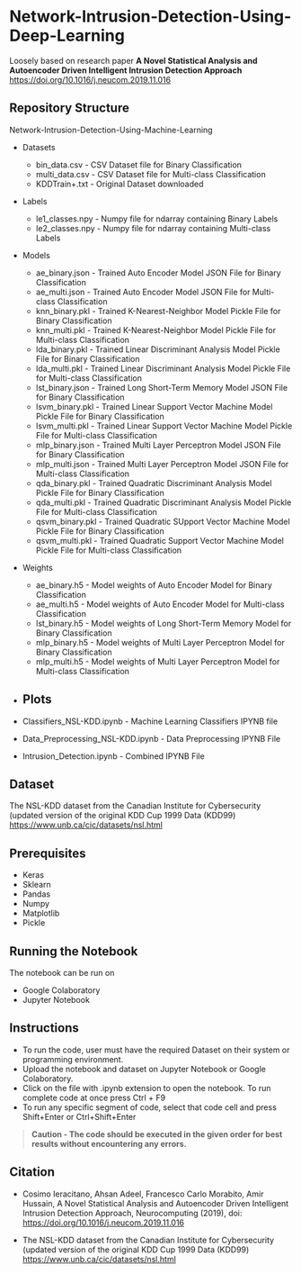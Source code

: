 # Network-Intrusion-Detection-Using-Deep-Learning
Loosely based on research paper **A Novel Statistical Analysis and Autoencoder Driven Intelligent Intrusion Detection Approach** 
https://doi.org/10.1016/j.neucom.2019.11.016

## Repository Structure
Network-Intrusion-Detection-Using-Machine-Learning
  - Datasets
    - bin_data.csv - CSV Dataset file for Binary Classification
    - multi_data.csv - CSV Dataset file for Multi-class Classification
    - KDDTrain+.txt - Original Dataset downloaded

  - Labels
    - le1_classes.npy - Numpy file for ndarray containing Binary Labels
    - le2_classes.npy - Numpy file for ndarray containing Multi-class Labels

  - Models
    - ae_binary.json - Trained Auto Encoder Model JSON File for Binary Classification
    - ae_multi.json - Trained Auto Encoder Model JSON File for Multi-class Classification
    - knn_binary.pkl - Trained K-Nearest-Neighbor Model Pickle File for Binary Classification
    - knn_multi.pkl - Trained K-Nearest-Neighbor Model Pickle File for Multi-class Classification
    - lda_binary.pkl - Trained Linear Discriminant Analysis Model Pickle File for Binary Classification
    - lda_multi.pkl - Trained Linear Discriminant Analysis Model Pickle File for Multi-class Classification
    - lst_binary.json - Trained Long Short-Term Memory Model JSON File for Binary Classification
    - lsvm_binary.pkl - Trained Linear Support Vector Machine Model Pickle File for Binary Classification
    - lsvm_multi.pkl - Trained Linear Support Vector Machine Model Pickle File for Multi-class Classification
    - mlp_binary.json - Trained Multi Layer Perceptron Model JSON File for Binary Classification
    - mlp_multi.json - Trained Multi Layer Perceptron Model JSON File for Multi-class Classification
    - qda_binary.pkl - Trained Quadratic Discriminant Analysis Model Pickle File for Binary Classification
    - qda_multi.pkl - Trained Quadratic Discriminant Analysis Model Pickle File for Multi-class Classification
    - qsvm_binary.pkl - Trained Quadratic SUpport Vector Machine Model Pickle File for Binary Classification
    - qsvm_multi.pkl - Trained Quadratic Support Vector Machine Model Pickle File for Multi-class Classification
    
  - Weights
    - ae_binary.h5 - Model weights of Auto Encoder Model for Binary Classification
    - ae_multi.h5 - Model weights of Auto Encoder Model for Multi-class Classification
    - lst_binary.h5 - Model weights of Long Short-Term Memory Model for Binary Classification
    - mlp_binary.h5 - Model weights of Multi Layer Perceptron Model for Binary Classification
    - mlp_multi.h5 - Model weights of Multi Layer Perceptron Model for Multi-class Classification

  - Plots
    -
  - Classifiers_NSL-KDD.ipynb - Machine Learning Classifiers IPYNB file 

  - Data_Preprocessing_NSL-KDD.ipynb - Data Preprocessing IPYNB File 

  - Intrusion_Detection.ipynb - Combined IPYNB File

## Dataset
The NSL-KDD dataset from the Canadian Institute for Cybersecurity (updated version of the original KDD Cup 1999 Data (KDD99)
https://www.unb.ca/cic/datasets/nsl.html

## Prerequisites
 - Keras 
 - Sklearn 
 - Pandas 
 - Numpy
 - Matplotlib
 - Pickle

## Running the Notebook
The notebook can be run on 
 - Google Colaboratory
 - Jupyter Notebook
 
## Instructions
 - To run the code, user must have the required Dataset on their system or programming environment.
 - Upload the notebook and dataset on Jupyter Notebook or Google
   Colaboratory.
 - Click on the file with .ipynb extension to open the notebook. To run
   complete code at once press Ctrl + F9
 - To run any specific segment of code, select that code cell and press
   Shift+Enter or Ctrl+Shift+Enter

>**Caution - The code should be executed in the given order for best results without encountering any errors.**

## Citation

 - Cosimo Ieracitano, Ahsan Adeel, Francesco Carlo Morabito, Amir
   Hussain, A Novel Statistical Analysis and Autoencoder Driven
   Intelligent Intrusion Detection Approach, Neurocomputing (2019), doi:
   https://doi.org/10.1016/j.neucom.2019.11.016
   
 - The NSL-KDD dataset from the Canadian Institute for Cybersecurity (updated version of the original KDD Cup 1999 Data (KDD99)
  https://www.unb.ca/cic/datasets/nsl.html

